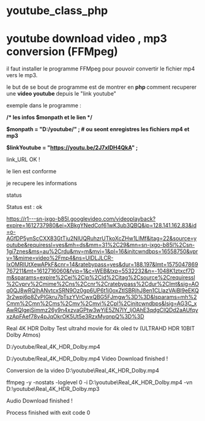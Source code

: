 # youtube_class_php

<h1>
youtube download video , mp3 conversion (FFMpeg)
</h1>

il faut installer le programme FFMpeg pour pouvoir convertir le fichier mp4 vers le mp3.

le but de se bout de programme est de montrer en <strong> php </strong> comment recuperer une <strong> video youtube </strong> depuis le "link youtube"

exemple dans le programme :  <br />

<strong>
/*
les infos  $monpath et le lien
*/

$monpath = "D:/youtube/" ;  # ou seont enregistres les fichiers mp4 et mp3

$linkYoutube = "https://youtu.be/2J7xlDH4QkA" ;

</strong>


link_URL OK !

le lien est conforme 

je recupere les informations

status

Status est : ok

https://r1---sn-jxgo-b85l.googlevideo.com/videoplayback?expire=1612737980&ei=XBkgYNedCof61wK3ub3QBQ&ip=128.141.162.83&id=o-AGfDP5ynScCXX83GtTiu2NlUQRuhzrUTkoXcZHw1LlMf&itag=22&source=youtube&requiressl=yes&mh=ds&mm=31%2C29&mn=sn-jxgo-b85l%2Csn-1gi7znes&ms=au%2Crdu&mv=m&mvi=1&pl=16&initcwndbps=16558750&vprv=1&mime=video%2Fmp4&ns=UIDLJLCR-IxOMRIUtXewAPkF&cnr=14&ratebypass=yes&dur=188.197&lmt=1575047869767211&mt=1612716060&fvip=1&c=WEB&txp=5532232&n=-1048K1ztxcf7Dm&sparams=expire%2Cei%2Cip%2Cid%2Citag%2Csource%2Crequiressl%2Cvprv%2Cmime%2Cns%2Ccnr%2Cratebypass%2Cdur%2Clmt&sig=AOq0QJ8wRQIhANvtcxSRN9Oz0gp6UP6t1i0oxZtlSBRjhJ8en1CLlazVAiBl9eEKQ3r2wpj6p8ZvPIGkru7bTszYVrCwxQBG5FJmgw%3D%3D&lsparams=mh%2Cmm%2Cmn%2Cms%2Cmv%2Cmvi%2Cpl%2Cinitcwndbps&lsig=AG3C_xAwRQIgejSimmz26y9n4xzvaGPtw3wYiE5ZN7lY_ljOAhE3qdgCIQDd2aAUfqyxzApFAef78v4pJqOkrOK5Ut5e3RzxMyqnpQ%3D%3D

Real 4K HDR Dolby Test ultrahd movie for 4k oled tv (ULTRAHD HDR 10BIT Dolby Atmos)

D:/youtube/Real_4K_HDR_Dolby.mp4

D:/youtube/Real_4K_HDR_Dolby.mp4  Video Download finished ! 

Conversion de la video D:\youtube\Real_4K_HDR_Dolby.mp4

ffmpeg -y -nostats -loglevel 0 -i D:\youtube\Real_4K_HDR_Dolby.mp4 -vn D:\youtube\Real_4K_HDR_Dolby.mp3

Audio Download finished ! 

Process finished with exit code 0


